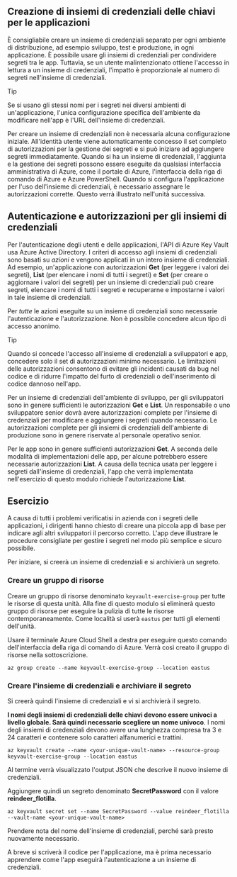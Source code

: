 ## <a name="creating-key-vaults-for-your-applications"></a>Creazione di insiemi di credenziali delle chiavi per le applicazioni

È consigliabile creare un insieme di credenziali separato per ogni ambiente di distribuzione, ad esempio sviluppo, test e produzione, in ogni applicazione. È possibile usare gli insiemi di credenziali per condividere segreti tra le app. Tuttavia, se un utente malintenzionato ottiene l'accesso in lettura a un insieme di credenziali, l'impatto è proporzionale al numero di segreti nell'insieme di credenziali.

> [!TIP]
> Se si usano gli stessi nomi per i segreti nei diversi ambienti di un'applicazione, l'unica configurazione specifica dell'ambiente da modificare nell'app è l'URL dell'insieme di credenziali.

Per creare un insieme di credenziali non è necessaria alcuna configurazione iniziale. All'identità utente viene automaticamente concesso il set completo di autorizzazioni per la gestione dei segreti e si può iniziare ad aggiungere segreti immediatamente. Quando si ha un insieme di credenziali, l'aggiunta e la gestione dei segreti possono essere eseguite da qualsiasi interfaccia amministrativa di Azure, come il portale di Azure, l'interfaccia della riga di comando di Azure e Azure PowerShell. Quando si configura l'applicazione per l'uso dell'insieme di credenziali, è necessario assegnare le autorizzazioni corrette. Questo verrà illustrato nell'unità successiva.

## <a name="vault-authentication-and-permissions"></a>Autenticazione e autorizzazioni per gli insiemi di credenziali

Per l'autenticazione degli utenti e delle applicazioni, l'API di Azure Key Vault usa Azure Active Directory. I criteri di accesso agli insiemi di credenziali sono basati su *azioni* e vengono applicati in un intero insieme di credenziali. Ad esempio, un'applicazione con autorizzazioni **Get** (per leggere i valori dei segreti), **List** (per elencare i nomi di tutti i segreti) e **Set** (per creare o aggiornare i valori dei segreti) per un insieme di credenziali può creare segreti, elencare i nomi di tutti i segreti e recuperarne e impostarne i valori in tale insieme di credenziali.

Per *tutte* le azioni eseguite su un insieme di credenziali sono necessarie l'autenticazione e l'autorizzazione. Non è possibile concedere alcun tipo di accesso anonimo.

> [!TIP]
> Quando si concede l'accesso all'insieme di credenziali a sviluppatori e app, concedere solo il set di autorizzazioni minimo necessario. Le limitazioni delle autorizzazioni consentono di evitare gli incidenti causati da bug nel codice e di ridurre l'impatto del furto di credenziali o dell'inserimento di codice dannoso nell'app.

Per un insieme di credenziali dell'ambiente di sviluppo, per gli sviluppatori sono in genere sufficienti le autorizzazioni **Get** e **List**. Un responsabile o uno sviluppatore senior dovrà avere autorizzazioni complete per l'insieme di credenziali per modificare e aggiungere i segreti quando necessario. Le autorizzazioni complete per gli insiemi di credenziali dell'ambiente di produzione sono in genere riservate al personale operativo senior.

Per le app sono in genere sufficienti autorizzazioni **Get**. A seconda delle modalità di implementazioni delle app, per alcune potrebbero essere necessarie autorizzazioni **List**. A causa della tecnica usata per leggere i segreti dall'insieme di credenziali, l'app che verrà implementata nell'esercizio di questo modulo richiede l'autorizzazione **List**.

## <a name="exercise"></a>Esercizio

A causa di tutti i problemi verificatisi in azienda con i segreti delle applicazioni, i dirigenti hanno chiesto di creare una piccola app di base per indicare agli altri sviluppatori il percorso corretto. L'app deve illustrare le procedure consigliate per gestire i segreti nel modo più semplice e sicuro possibile.

Per iniziare, si creerà un insieme di credenziali e si archivierà un segreto.

### <a name="create-a-resource-group"></a>Creare un gruppo di risorse

Creare un gruppo di risorse denominato `keyvault-exercise-group` per tutte le risorse di questa unità. Alla fine di questo modulo si eliminerà questo gruppo di risorse per eseguire la pulizia di tutte le risorse contemporaneamente. Come località si userà `eastus` per tutti gli elementi dell'unità.

Usare il terminale Azure Cloud Shell a destra per eseguire questo comando dell'interfaccia della riga di comando di Azure. Verrà così creato il gruppo di risorse nella sottoscrizione.

```azurecli
az group create --name keyvault-exercise-group --location eastus
```

### <a name="create-the-vault-and-store-the-secret-in-it"></a>Creare l'insieme di credenziali e archiviare il segreto

Si creerà quindi l'insieme di credenziali e vi si archivierà il segreto.

**I nomi degli insiemi di credenziali delle chiavi devono essere univoci a livello globale. Sarà quindi necessario scegliere un nome univoco**. I nomi degli insiemi di credenziali devono avere una lunghezza compresa tra 3 e 24 caratteri e contenere solo caratteri alfanumerici e trattini.

```azurecli
az keyvault create --name <your-unique-vault-name> --resource-group keyvault-exercise-group --location eastus
```

Al termine verrà visualizzato l'output JSON che descrive il nuovo insieme di credenziali.

Aggiungere quindi un segreto denominato **SecretPassword** con il valore **reindeer_flotilla**.

```azurecli
az keyvault secret set --name SecretPassword --value reindeer_flotilla --vault-name <your-unique-vault-name>
```

Prendere nota del nome dell'insieme di credenziali, perché sarà presto nuovamente necessario.

A breve si scriverà il codice per l'applicazione, ma è prima necessario apprendere come l'app eseguirà l'autenticazione a un insieme di credenziali.